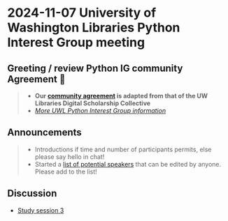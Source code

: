 # 2024-11-07 University of Washington Libraries Python Interest Group meeting
## Greeting / review Python IG community Agreement 🤝
> - **Our [community agreement](https://github.com/uwlib-python-ig/meetings/tree/main#community-agreement) is adapted from that of the UW Libraries Digital Scholarship Collective**  
> - *[More UWL Python Interest Group information](https://github.com/uwlib-python-ig/meetings#get-in-touch-with-the-pig)* 

## Announcements
> - Introductions if time and number of participants permits, else please say hello in chat!
> - Started a [list of potential speakers](https://hackmd.io/-s08LbKmRq2kbKzXJmSZLw?both) that can be edited by anyone. Please add to the list! 

## Discussion
- [Study session 3](https://github.com/uwlib-python-ig/shared-01/tree/main/walsh-book-study-group)
